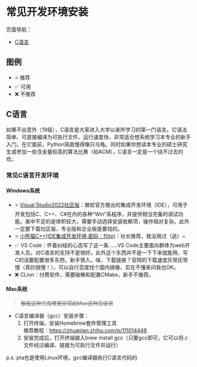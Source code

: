 # 常见开发环境安装
页面导航：
* [C语言](#c语言)

## 图例
* ⭐️ 推荐
* ✅ 可用
* ❌ 不推荐

## C语言
如果不出意外（19级），C语言是大家进入大学以来所学习的第一门语言。它语法简单、可直接编译为可执行文件、运行速度快，非常适合想系统学习本专业的新手入门。在它面前，Python简直慢得像只乌龟。同时如果你想读本专业的硕士研究生或参加一些含金量较高的算法比赛（如ACM），C语言一定是一个绕不过去的坎。
### 常见C语言开发环境
#### Windows系统
* ⭐️ [Visual Studio2022社区版](https://visualstudio.microsoft.com/zh-hans/downloads/)：微软官方推出的集成开发环境（IDE），可用于开发包括C、C++、C#在内的各种“Win”系程序，并提供相当完备的调试功能。美中不足的是体积较大，需要手动选择安装依赖项，操作相对复杂。此外一定要下载社区版，专业版和企业版是要钱的。
* ⭐️ [小熊猫C++(IDE集成开发环境,密码：f0tp)](https://wwe.lanzoui.com/b01os0mwd)：社长推荐，我没用过（逃）~
* ✅ VS Code：怀着纠结的心态写了这一条……VS Code主要面向群体为web开发人员，对C语言的支持不是很好。此外这个东西并不是一下下来就能用，写C的话要配置很多东西，新手慎入。啥，下载链接？官网的下载速度灰常灰常慢（真的很慢！），可以自行百度找个国内镜像，实在不懂来问我也OK。
* ❌ CLion：付费软件，需要破解和配置CMake，新手不推荐。
#### Mac系统
> ~~像我这种穷鬼哪里买得起Mac这种高级货~~
* C语言编译器（gcc）安装步骤：
  1. 打开终端，安装Homebrew套件管理工具\
推荐教程：https://zhuanlan.zhihu.com/p/111014448
  2. 安装完成后，打开终端输入brew install gcc（只要gcc即可，它可以将.c文件经过编译、链接为可执行文件并运行）

p.s. pta也是使用Linux环境，gcc编译器执行C语言代码的
  